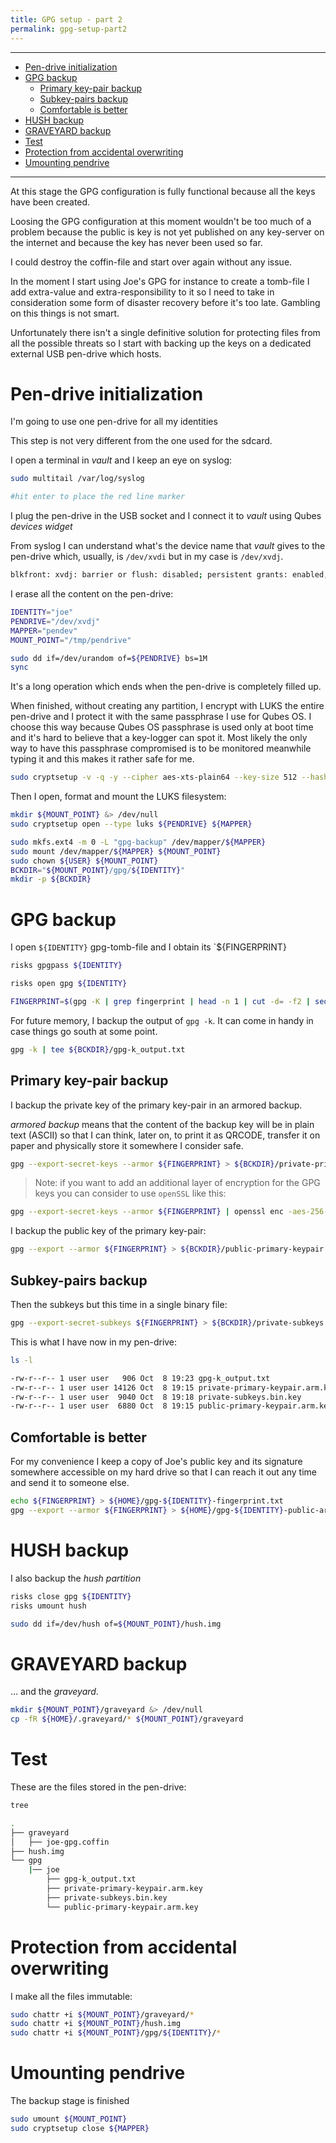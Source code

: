 ```yaml
---
title: GPG setup - part 2
permalink: gpg-setup-part2
---
```


---
<!-- TOC -->

- [Pen-drive initialization](#pen-drive-initialization)
- [GPG backup](#gpg-backup)
    - [Primary key-pair backup](#primary-key-pair-backup)
    - [Subkey-pairs backup](#subkey-pairs-backup)
    - [Comfortable is better](#comfortable-is-better)
- [HUSH backup](#hush-backup)
- [GRAVEYARD backup](#graveyard-backup)
- [Test](#test)
- [Protection from accidental overwriting](#protection-from-accidental-overwriting)
- [Umounting pendrive](#umounting-pendrive)

<!-- /TOC -->
---

At this stage the GPG configuration is fully functional because all the keys have been created.

Loosing the GPG configuration at this moment wouldn't be too much of a problem because the public is key is not yet published on any key-server on the internet and because the key has never been used so far.

I could destroy the coffin-file and start over again without any issue.

In the moment I start using Joe's GPG for instance to create a tomb-file I add extra-value and extra-responsibility to it so I need to take in consideration some form of disaster recovery before it's too late. Gambling on this things is not smart.

Unfortunately there isn't a single definitive solution for protecting files from all the possible threats so I start with backing up the keys on a dedicated external USB pen-drive which hosts.

# Pen-drive initialization

I'm going to use one pen-drive for all my identities

This step is not very different from the one used for the sdcard.

I open a terminal in _vault_ and I keep an eye on syslog:

``` bash
sudo multitail /var/log/syslog

#hit enter to place the red line marker
```

I plug the pen-drive in the USB socket and I connect it to _vault_ using Qubes _devices widget_

From syslog I can understand what's the device name that _vault_ gives to the pen-drive which, usually, is `/dev/xvdi` but in my case is `/dev/xvdj`.

``` bash
blkfront: xvdj: barrier or flush: disabled; persistent grants: enabled; indirect descriptors: enabled;

```

I erase all the content on the pen-drive:

``` bash
IDENTITY="joe"
PENDRIVE="/dev/xvdj"
MAPPER="pendev"
MOUNT_POINT="/tmp/pendrive"

sudo dd if=/dev/urandom of=${PENDRIVE} bs=1M
sync
```
It's a long operation which ends when the pen-drive is completely filled up.

When finished, without creating any partition, I encrypt with LUKS the entire pen-drive and I protect it with the same passphrase I use for Qubes OS. I choose this way because Qubes OS passphrase is used only at boot time and it's hard to believe that a key-logger can spot it. Most likely the only way to have this passphrase compromised is to be monitored meanwhile typing it and this makes it rather safe for me.

``` bash
sudo cryptsetup -v -q -y --cipher aes-xts-plain64 --key-size 512 --hash sha512 --iter-time 5000 --use-random luksFormat ${PENDRIVE}
```

Then I open, format and mount the LUKS filesystem:

``` bash
mkdir ${MOUNT_POINT} &> /dev/null
sudo cryptsetup open --type luks ${PENDRIVE} ${MAPPER}

sudo mkfs.ext4 -m 0 -L "gpg-backup" /dev/mapper/${MAPPER}
sudo mount /dev/mapper/${MAPPER} ${MOUNT_POINT}
sudo chown ${USER} ${MOUNT_POINT}
BCKDIR="${MOUNT_POINT}/gpg/${IDENTITY}"
mkdir -p ${BCKDIR}
```


# GPG backup

I open `${IDENTITY}` gpg-tomb-file and I obtain its `${FINGERPRINT}

``` bash
risks gpgpass ${IDENTITY}

risks open gpg ${IDENTITY}

FINGERPRINT=$(gpg -K | grep fingerprint | head -n 1 | cut -d= -f2 | sed 's/ //g')
```

For future memory, I backup the output of `gpg -k`. It can come in handy in case things go south at some point.

``` bash
gpg -k | tee ${BCKDIR}/gpg-k_output.txt
```

## Primary key-pair backup

I backup the private key of the primary key-pair in an armored backup.

_armored backup_ means that the content of the backup key will be in plain text (ASCII) so that I can think, later on, to print it as QRCODE, transfer it on paper and physically store it somewhere I consider safe.

``` bash
gpg --export-secret-keys --armor ${FINGERPRINT} > ${BCKDIR}/private-primary-keypair.arm.key
```

> Note: if you want to add an additional layer of encryption for the GPG keys you can consider to use `openSSL` like this:

``` bash
gpg --export-secret-keys --armor ${FINGERPRINT} | openssl enc -aes-256-cbc -a  > ${BCKDIR}/private-primary-keypair.arm.key
```

I backup the public key of the primary key-pair:

``` bash
gpg --export --armor ${FINGERPRINT} > ${BCKDIR}/public-primary-keypair.arm.key
```

## Subkey-pairs backup

Then the subkeys but this time in a single binary file:

``` bash
gpg --export-secret-subkeys ${FINGERPRINT} > ${BCKDIR}/private-subkeys.bin.key
```

This is what I have now in my pen-drive:

``` bash
ls -l

-rw-r--r-- 1 user user   906 Oct  8 19:23 gpg-k_output.txt
-rw-r--r-- 1 user user 14126 Oct  8 19:15 private-primary-keypair.arm.key
-rw-r--r-- 1 user user  9040 Oct  8 19:18 private-subkeys.bin.key
-rw-r--r-- 1 user user  6880 Oct  8 19:15 public-primary-keypair.arm.key
```

## Comfortable is better

For my convenience I keep a copy of Joe's public key and its signature somewhere accessible on my hard drive so that I can reach it out any time and send it to someone else.

``` bash
echo ${FINGERPRINT} > ${HOME}/gpg-${IDENTITY}-fingerprint.txt
gpg --export --armor ${FINGERPRINT} > ${HOME}/gpg-${IDENTITY}-public-armored.key
```

# HUSH backup

I also backup the _hush partition_

``` bash
risks close gpg ${IDENTITY}
risks umount hush

sudo dd if=/dev/hush of=${MOUNT_POINT}/hush.img
```

# GRAVEYARD backup

... and the _graveyard_.

``` bash
mkdir ${MOUNT_POINT}/graveyard &> /dev/null
cp -fR ${HOME}/.graveyard/* ${MOUNT_POINT}/graveyard
```

# Test

These are the files stored in the pen-drive:

``` bash
tree

.
├── graveyard
│   ├── joe-gpg.coffin
├── hush.img
└── gpg
    |── joe
        ├── gpg-k_output.txt
        ├── private-primary-keypair.arm.key
        ├── private-subkeys.bin.key
        └── public-primary-keypair.arm.key
```

# Protection from accidental overwriting

I make all the files immutable:

``` bash
sudo chattr +i ${MOUNT_POINT}/graveyard/*
sudo chattr +i ${MOUNT_POINT}/hush.img
sudo chattr +i ${MOUNT_POINT}/gpg/${IDENTITY}/*
```

# Umounting pendrive

The backup stage is finished

``` bash
sudo umount ${MOUNT_POINT}
sudo cryptsetup close ${MAPPER}
```
